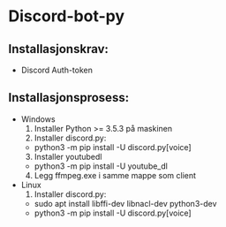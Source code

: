 # Discord-bot-py

## Installasjonskrav:  
* Discord Auth-token

## Installasjonsprosess:
- Windows
  1. Installer Python >= 3.5.3 på maskinen
  2. Installer discord.py:
    - python3 -m pip install -U discord.py[voice]
  3. Installer youtubedl
    - python3 -m pip install -U youtube_dl
  4. Legg ffmpeg.exe i samme mappe som client
- Linux
  1. Installer discord.py:
    - sudo apt install libffi-dev libnacl-dev python3-dev
    - python3 -m pip install -U discord.py[voice]
